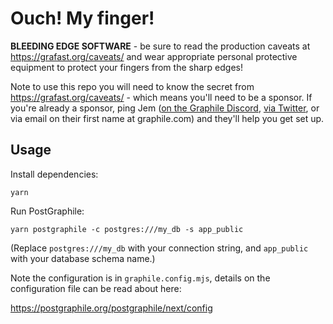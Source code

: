 # Ouch! My finger!

**BLEEDING EDGE SOFTWARE** - be sure to read the production caveats at
https://grafast.org/caveats/ and wear appropriate personal protective equipment
to protect your fingers from the sharp edges!

Note to use this repo you will need to know the secret from
https://grafast.org/caveats/ - which means you'll need to be a sponsor. If
you're already a sponsor, ping Jem
([on the Graphile Discord](https://discord.gg/graphile),
[via Twitter](https://twitter.com/jemgillam), or via email on their first name
at graphile.com) and they'll help you get set up.

## Usage

Install dependencies:

```
yarn
```

Run PostGraphile:

```
yarn postgraphile -c postgres:///my_db -s app_public
```

(Replace `postgres:///my_db` with your connection string, and `app_public` with
your database schema name.)

Note the configuration is in `graphile.config.mjs`, details on the configuration
file can be read about here:

https://postgraphile.org/postgraphile/next/config
